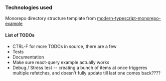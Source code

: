 ### Technologies used

Monorepo directory structure template from [modern-typescript-monorepo-example](https://github.com/bakeruk/modern-typescript-monorepo-example)

#### List of TODOs

- CTRL-F for more TODOs in source, there are a few
- Tests
- Documentation
- Make sure react-query example actually works
- Debug / Stress test -- creating a bunch of items at once triggeres multiple refetches, and doesn't fully update till last one comes back????

